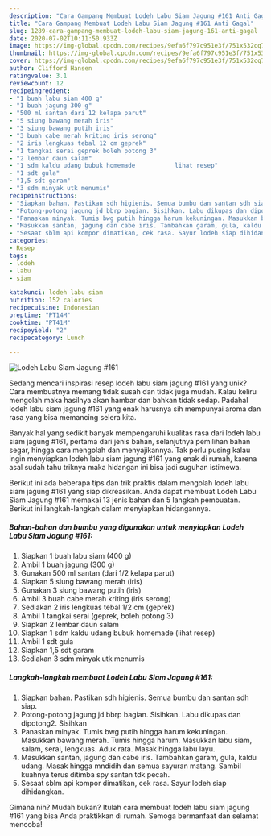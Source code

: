 ```yaml
---
description: "Cara Gampang Membuat Lodeh Labu Siam Jagung #161 Anti Gagal"
title: "Cara Gampang Membuat Lodeh Labu Siam Jagung #161 Anti Gagal"
slug: 1289-cara-gampang-membuat-lodeh-labu-siam-jagung-161-anti-gagal
date: 2020-07-02T10:11:50.933Z
image: https://img-global.cpcdn.com/recipes/9efa6f797c951e3f/751x532cq70/lodeh-labu-siam-jagung-161-foto-resep-utama.jpg
thumbnail: https://img-global.cpcdn.com/recipes/9efa6f797c951e3f/751x532cq70/lodeh-labu-siam-jagung-161-foto-resep-utama.jpg
cover: https://img-global.cpcdn.com/recipes/9efa6f797c951e3f/751x532cq70/lodeh-labu-siam-jagung-161-foto-resep-utama.jpg
author: Clifford Hansen
ratingvalue: 3.1
reviewcount: 12
recipeingredient:
- "1 buah labu siam 400 g"
- "1 buah jagung 300 g"
- "500 ml santan dari 12 kelapa parut"
- "5 siung bawang merah iris"
- "3 siung bawang putih iris"
- "3 buah cabe merah kriting iris serong"
- "2 iris lengkuas tebal 12 cm geprek"
- "1 tangkai serai geprek boleh potong 3"
- "2 lembar daun salam"
- "1 sdm kaldu udang bubuk homemade           lihat resep"
- "1 sdt gula"
- "1,5 sdt garam"
- "3 sdm minyak utk menumis"
recipeinstructions:
- "Siapkan bahan. Pastikan sdh higienis. Semua bumbu dan santan sdh siap."
- "Potong-potong jagung jd bbrp bagian. Sisihkan. Labu dikupas dan dipotong2. Sisihkan"
- "Panaskan minyak. Tumis bwg putih hingga harum kekuningan. Masukkan bawang merah. Tumis hingga harum. Masukkan labu siam, salam, serai, lengkuas. Aduk rata. Masak hingga labu layu."
- "Masukkan santan, jagung dan cabe iris. Tambahkan garam, gula, kaldu udang. Masak hingga mndidih dan semua sayuran matang. Sambil kuahnya terus ditimba spy santan tdk pecah."
- "Sesaat sblm api kompor dimatikan, cek rasa. Sayur lodeh siap dihidangkan."
categories:
- Resep
tags:
- lodeh
- labu
- siam

katakunci: lodeh labu siam 
nutrition: 152 calories
recipecuisine: Indonesian
preptime: "PT14M"
cooktime: "PT41M"
recipeyield: "2"
recipecategory: Lunch

---
```



![Lodeh Labu Siam Jagung #161](https://img-global.cpcdn.com/recipes/9efa6f797c951e3f/751x532cq70/lodeh-labu-siam-jagung-161-foto-resep-utama.jpg)

Sedang mencari inspirasi resep lodeh labu siam jagung #161 yang unik? Cara membuatnya memang tidak susah dan tidak juga mudah. Kalau keliru mengolah maka hasilnya akan hambar dan bahkan tidak sedap. Padahal lodeh labu siam jagung #161 yang enak harusnya sih mempunyai aroma dan rasa yang bisa memancing selera kita.

Banyak hal yang sedikit banyak mempengaruhi kualitas rasa dari lodeh labu siam jagung #161, pertama dari jenis bahan, selanjutnya pemilihan bahan segar, hingga cara mengolah dan menyajikannya. Tak perlu pusing kalau ingin menyiapkan lodeh labu siam jagung #161 yang enak di rumah, karena asal sudah tahu triknya maka hidangan ini bisa jadi suguhan istimewa.




Berikut ini ada beberapa tips dan trik praktis dalam mengolah lodeh labu siam jagung #161 yang siap dikreasikan. Anda dapat membuat Lodeh Labu Siam Jagung #161 memakai 13 jenis bahan dan 5 langkah pembuatan. Berikut ini langkah-langkah dalam menyiapkan hidangannya.

<!--inarticleads1-->

##### Bahan-bahan dan bumbu yang digunakan untuk menyiapkan Lodeh Labu Siam Jagung #161:

1. Siapkan 1 buah labu siam (400 g)
1. Ambil 1 buah jagung (300 g)
1. Gunakan 500 ml santan (dari 1/2 kelapa parut)
1. Siapkan 5 siung bawang merah (iris)
1. Gunakan 3 siung bawang putih (iris)
1. Ambil 3 buah cabe merah kriting (iris serong)
1. Sediakan 2 iris lengkuas tebal 1/2 cm (geprek)
1. Ambil 1 tangkai serai (geprek, boleh potong 3)
1. Siapkan 2 lembar daun salam
1. Siapkan 1 sdm kaldu udang bubuk homemade           (lihat resep)
1. Ambil 1 sdt gula
1. Siapkan 1,5 sdt garam
1. Sediakan 3 sdm minyak utk menumis




<!--inarticleads2-->

##### Langkah-langkah membuat Lodeh Labu Siam Jagung #161:

1. Siapkan bahan. Pastikan sdh higienis. Semua bumbu dan santan sdh siap.
1. Potong-potong jagung jd bbrp bagian. Sisihkan. Labu dikupas dan dipotong2. Sisihkan
1. Panaskan minyak. Tumis bwg putih hingga harum kekuningan. Masukkan bawang merah. Tumis hingga harum. Masukkan labu siam, salam, serai, lengkuas. Aduk rata. Masak hingga labu layu.
1. Masukkan santan, jagung dan cabe iris. Tambahkan garam, gula, kaldu udang. Masak hingga mndidih dan semua sayuran matang. Sambil kuahnya terus ditimba spy santan tdk pecah.
1. Sesaat sblm api kompor dimatikan, cek rasa. Sayur lodeh siap dihidangkan.




Gimana nih? Mudah bukan? Itulah cara membuat lodeh labu siam jagung #161 yang bisa Anda praktikkan di rumah. Semoga bermanfaat dan selamat mencoba!
